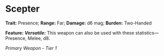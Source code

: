 # Scepter

**Trait:** Presence; **Range:** Far; **Damage:** d6 mag; **Burden:** Two-Handed

**Feature:** ***Versatile:*** This weapon can also be used with these statistics—Presence, Melee, d8.

*Primary Weapon - Tier 1*
